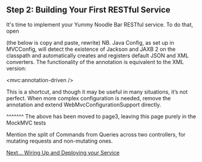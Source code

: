 ## Step 2: Building Your First RESTful Service

It's time to implement your Yummy Noodle Bar RESTful service. To do that, open

(the below is copy and paste, rewrite)
NB.  Java Config, as set up in MVCConfig, will detect the existence of Jackson and JAXB 2 on the classpath and automatically creates and registers default JSON and XML converters. The functionality of the annotation is equivalent to the XML version:

<mvc:annotation-driven />

This is a shortcut, and though it may be useful in many situations, it’s not perfect. When more complex configuration is needed, remove the annotation and extend WebMvcConfigurationSupport directly.

^^^^^^^
The above has been moved to page3, leaving this page purely in the MockMVC tests

Mention the split of Commands from Queries across two controllers, for mutating requests and non-mutating ones.

[Next… Wiring Up and Deploying your Service](../3/)